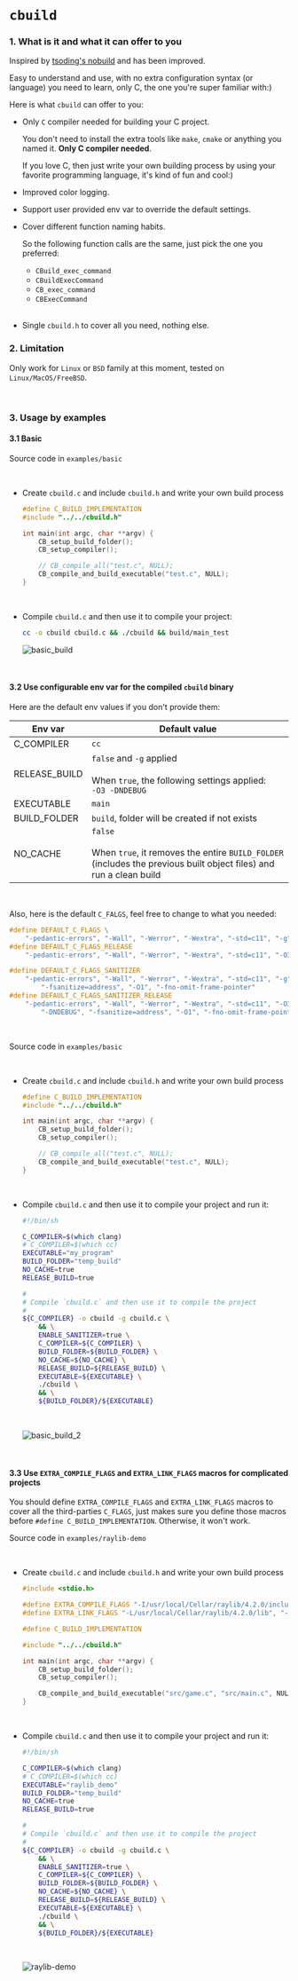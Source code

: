 # `cbuild`

### 1. What is it and what it can offer to you

Inspired by [tsoding's nobuild](https://github.com/tsoding/nobuild) and
has been improved.

Easy to understand and use, with no extra configuration syntax (or
language) you need to learn, only C, the one you're super familiar with:)

Here is what `cbuild` can offer to you:

- Only `C` compiler needed for building your C project.

    You don't need to install the extra tools like `make`, `cmake` or anything
    you named it. **Only C compiler needed**.

    If you love C, then just write your own building process by using your
    favorite programming language, it's kind of fun and cool:)

- Improved color logging.

- Support user provided env var to override the default settings.

- Cover different function naming habits.

    So the following function calls are the same, just pick the one you
    preferred:

    - `CBuild_exec_command`
    - `CBuildExecCommand`
    - `CB_exec_command`
    - `CBExecCommand`

    </br>

- Single `cbuild.h` to cover all you need, nothing else.

### 2. Limitation

Only work for `Linux` or `BSD` family at this moment, tested on `Linux/MacOS/FreeBSD`.

</br>

### 3. Usage by examples

#### 3.1 Basic

Source code in `examples/basic`

</br>

- Create `cbuild.c` and include `cbuild.h` and write your own build process

    ```c
    #define C_BUILD_IMPLEMENTATION
    #include "../../cbuild.h"

    int main(int argc, char **argv) {
        CB_setup_build_folder();
        CB_setup_compiler();

        // CB_compile_all("test.c", NULL);
        CB_compile_and_build_executable("test.c", NULL);
    }
    ```

    </br>

- Compile `cbuild.c` and then use it to compile your project:

    ```bash
    cc -o cbuild cbuild.c && ./cbuild && build/main_test
    ```

    ![basic_build](./readme_images/basic_build.png)

    </br>


#### 3.2 Use configurable env var for the compiled `cbuild` binary

Here are the default env values if you don't provide them:

| Env var | Default value |
| ------- | ------------- |
| C_COMPILER | `cc` |
| RELEASE_BUILD | `false` and `-g` applied<br><br>When `true`, the following settings applied:<br>`-O3 -DNDEBUG`|
| EXECUTABLE | `main` |
| BUILD_FOLDER | `build`, folder will be created if not exists |
| NO_CACHE | `false`<br><br>When `true`, it removes the entire `BUILD_FOLDER` (includes the previous built object files) and run a clean build |

</br>

Also, here is the default `C_FALGS`, feel free to change to what you needed:

```c
#define DEFAULT_C_FLAGS \
    "-pedantic-errors", "-Wall", "-Werror", "-Wextra", "-std=c11", "-g"
#define DEFAULT_C_FLAGS_RELEASE                                                      \
    "-pedantic-errors", "-Wall", "-Werror", "-Wextra", "-std=c11", "-O3", "-DNDEBUG" \

#define DEFAULT_C_FLAGS_SANITIZER                                        \
    "-pedantic-errors", "-Wall", "-Werror", "-Wextra", "-std=c11", "-g", \
        "-fsanitize=address", "-O1", "-fno-omit-frame-pointer"
#define DEFAULT_C_FLAGS_SANITIZER_RELEASE                                 \
    "-pedantic-errors", "-Wall", "-Werror", "-Wextra", "-std=c11", "-O3", \
        "-DNDEBUG", "-fsanitize=address", "-O1", "-fno-omit-frame-pointer"
```

</br>

Source code in `examples/basic`

</br>

- Create `cbuild.c` and include `cbuild.h` and write your own build process

    ```c
    #define C_BUILD_IMPLEMENTATION
    #include "../../cbuild.h"

    int main(int argc, char **argv) {
        CB_setup_build_folder();
        CB_setup_compiler();

        // CB_compile_all("test.c", NULL);
        CB_compile_and_build_executable("test.c", NULL);
    }
    ```

    </br>


- Compile `cbuild.c` and then use it to compile your project and run it:

    ```bash
    #!/bin/sh

    C_COMPILER=$(which clang)
    # C_COMPILER=$(which cc)
    EXECUTABLE="my_program"
    BUILD_FOLDER="temp_build"
    NO_CACHE=true
    RELEASE_BUILD=true

    #
    # Compile `cbuild.c` and then use it to compile the project
    #
    ${C_COMPILER} -o cbuild -g cbuild.c \
        && \
        ENABLE_SANITIZER=true \
        C_COMPILER=${C_COMPILER} \
        BUILD_FOLDER=${BUILD_FOLDER} \
        NO_CACHE=${NO_CACHE} \
        RELEASE_BUILD=${RELEASE_BUILD} \
        EXECUTABLE=${EXECUTABLE} \
        ./cbuild \
        && \
        ${BUILD_FOLDER}/${EXECUTABLE}
    ```

    </br>

    ![basic_build_2](./readme_images/basic_build_2.png)

    </br>

#### 3.3 Use `EXTRA_COMPILE_FLAGS` and  `EXTRA_LINK_FLAGS` macros for complicated projects

You should define `EXTRA_COMPILE_FLAGS` and  `EXTRA_LINK_FLAGS` macros to cover
all the third-parties `C_FLAGS`, just makes sure you define those macros before
`#define C_BUILD_IMPLEMENTATION`. Otherwise, it won't work.

Source code in `examples/raylib-demo`

</br>

- Create `cbuild.c` and include `cbuild.h` and write your own build process

    ```c
    #include <stdio.h>

    #define EXTRA_COMPILE_FLAGS "-I/usr/local/Cellar/raylib/4.2.0/include"
    #define EXTRA_LINK_FLAGS "-L/usr/local/Cellar/raylib/4.2.0/lib", "-lraylib"

    #define C_BUILD_IMPLEMENTATION

    #include "../../cbuild.h"

    int main(int argc, char **argv) {
        CB_setup_build_folder();
        CB_setup_compiler();

        CB_compile_and_build_executable("src/game.c", "src/main.c", NULL);
    }
    ```

    </br>


- Compile `cbuild.c` and then use it to compile your project and run it:

    ```bash
    #!/bin/sh

    C_COMPILER=$(which clang)
    # C_COMPILER=$(which cc)
    EXECUTABLE="raylib_demo"
    BUILD_FOLDER="temp_build"
    NO_CACHE=true
    RELEASE_BUILD=true

    #
    # Compile `cbuild.c` and then use it to compile the project
    #
    ${C_COMPILER} -o cbuild -g cbuild.c \
        && \
        ENABLE_SANITIZER=true \
        C_COMPILER=${C_COMPILER} \
        BUILD_FOLDER=${BUILD_FOLDER} \
        NO_CACHE=${NO_CACHE} \
        RELEASE_BUILD=${RELEASE_BUILD} \
        EXECUTABLE=${EXECUTABLE} \
        ./cbuild \
        && \
        ${BUILD_FOLDER}/${EXECUTABLE}
    ```

    </br>

    ![raylib-demo](./readme_images/raylib-demo.png)

    </br>


